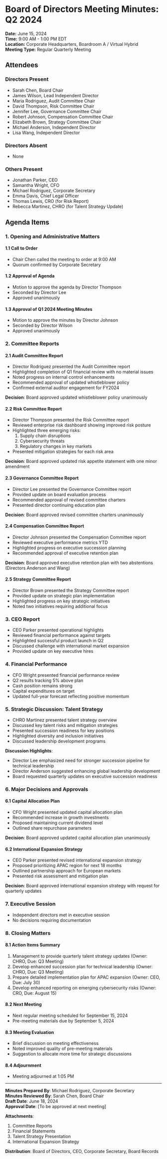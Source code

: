 # Board of Directors Meeting Minutes: Q2 2024

**Date:** June 15, 2024  
**Time:** 9:00 AM - 1:00 PM EDT  
**Location:** Corporate Headquarters, Boardroom A / Virtual Hybrid  
**Meeting Type:** Regular Quarterly Meeting

## Attendees

### Directors Present
- Sarah Chen, Board Chair
- James Wilson, Lead Independent Director
- Maria Rodriguez, Audit Committee Chair
- David Thompson, Risk Committee Chair
- Jennifer Lee, Governance Committee Chair
- Robert Johnson, Compensation Committee Chair
- Elizabeth Brown, Strategy Committee Chair
- Michael Anderson, Independent Director
- Lisa Wang, Independent Director

### Directors Absent
- None

### Others Present
- Jonathan Parker, CEO
- Samantha Wright, CFO
- Michael Rodriguez, Corporate Secretary
- Emma Davis, Chief Legal Officer
- Thomas Lewis, CRO (for Risk Report)
- Rebecca Martinez, CHRO (for Talent Strategy Update)

## Agenda Items

### 1. Opening and Administrative Matters
#### 1.1 Call to Order
- Chair Chen called the meeting to order at 9:00 AM
- Quorum confirmed by Corporate Secretary

#### 1.2 Approval of Agenda
- Motion to approve the agenda by Director Thompson
- Seconded by Director Lee
- Approved unanimously

#### 1.3 Approval of Q1 2024 Meeting Minutes
- Motion to approve the minutes by Director Johnson
- Seconded by Director Wilson
- Approved unanimously

### 2. Committee Reports
#### 2.1 Audit Committee Report
- Director Rodriguez presented the Audit Committee report
- Highlighted completion of Q1 financial review with no material issues
- Noted progress on internal control enhancements
- Recommended approval of updated whistleblower policy
- Confirmed external auditor engagement for FY2024

**Decision**: Board approved updated whistleblower policy unanimously

#### 2.2 Risk Committee Report
- Director Thompson presented the Risk Committee report
- Reviewed enterprise risk dashboard showing improved risk posture
- Highlighted three emerging risks:
  1. Supply chain disruptions
  2. Cybersecurity threats
  3. Regulatory changes in key markets
- Presented mitigation strategies for each risk area

**Decision**: Board approved updated risk appetite statement with one minor amendment

#### 2.3 Governance Committee Report
- Director Lee presented the Governance Committee report
- Provided update on board evaluation process
- Recommended approval of revised committee charters
- Presented director continuing education plan

**Decision**: Board approved revised committee charters unanimously

#### 2.4 Compensation Committee Report
- Director Johnson presented the Compensation Committee report
- Reviewed executive performance metrics YTD
- Highlighted progress on executive succession planning
- Recommended approval of executive retention plan

**Decision**: Board approved executive retention plan with two abstentions (Directors Anderson and Wang)

#### 2.5 Strategy Committee Report
- Director Brown presented the Strategy Committee report
- Provided update on strategic plan implementation
- Highlighted progress on key strategic initiatives
- Noted two initiatives requiring additional focus

### 3. CEO Report
- CEO Parker presented operational highlights
- Reviewed financial performance against targets
- Highlighted successful product launch in Q2
- Discussed challenge with international market expansion
- Provided update on key executive hires

### 4. Financial Performance
- CFO Wright presented financial performance review
- Q2 results tracking 5% above plan
- Cash position remains strong
- Capital expenditures on target
- Updated full-year forecast reflecting positive momentum

### 5. Strategic Discussion: Talent Strategy
- CHRO Martinez presented talent strategy overview
- Discussed key talent risks and mitigation strategies
- Presented succession readiness for key positions
- Highlighted diversity and inclusion initiatives
- Discussed leadership development programs

**Discussion Highlights**:
- Director Lee emphasized need for stronger succession pipeline for technical leadership
- Director Anderson suggested enhancing global leadership development
- Board requested quarterly updates on executive succession readiness

### 6. Major Decisions and Approvals
#### 6.1 Capital Allocation Plan
- CFO Wright presented updated capital allocation plan
- Recommended increase in growth investments
- Proposed maintaining current dividend level
- Outlined share repurchase parameters

**Decision**: Board approved updated capital allocation plan unanimously

#### 6.2 International Expansion Strategy
- CEO Parker presented revised international expansion strategy
- Proposed prioritizing APAC region for next 18 months
- Outlined partnership approach for European markets
- Presented risk assessment and mitigation plan

**Decision**: Board approved international expansion strategy with request for quarterly updates

### 7. Executive Session
- Independent directors met in executive session
- No decisions requiring documentation

### 8. Closing Matters
#### 8.1 Action Items Summary
1. Management to provide quarterly talent strategy updates (Owner: CHRO, Due: Q3 Meeting)
2. Develop enhanced succession plan for technical leadership (Owner: CHRO, Due: Q3 Meeting)
3. Prepare detailed implementation plan for APAC expansion (Owner: CEO, Due: July 30)
4. Develop enhanced reporting on emerging cybersecurity risks (Owner: CRO, Due: August 15)

#### 8.2 Next Meeting
- Next regular meeting scheduled for September 15, 2024
- Pre-meeting materials due by September 5, 2024

#### 8.3 Meeting Evaluation
- Brief discussion on meeting effectiveness
- Noted improved quality of pre-meeting materials
- Suggestion to allocate more time for strategic discussions

#### 8.4 Adjournment
- Meeting adjourned at 1:05 PM

---

**Minutes Prepared By**: Michael Rodriguez, Corporate Secretary  
**Minutes Reviewed By**: Sarah Chen, Board Chair  
**Draft Date**: June 18, 2024  
**Approval Date**: [To be approved at next meeting]

**Attachments**:
1. Committee Reports
2. Financial Statements
3. Talent Strategy Presentation
4. International Expansion Strategy

**Distribution**: Board of Directors, CEO, Corporate Secretary, Board Records 